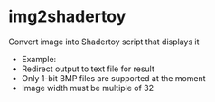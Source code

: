 # img2shadertoy
Convert image into Shadertoy script that displays it
* Example: 
* Redirect output to text file for result
* Only 1-bit BMP files are supported at the moment
* Image width must be multiple of 32
